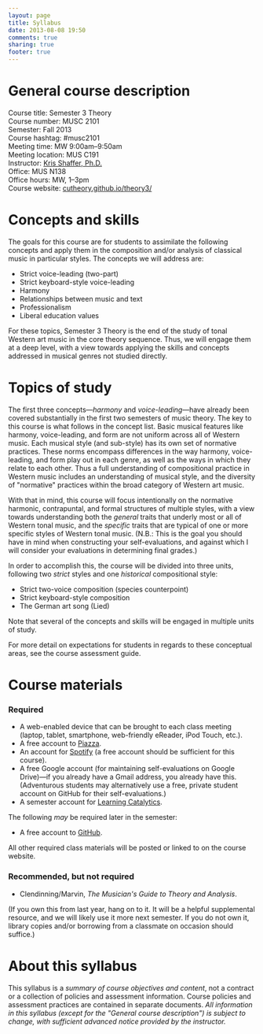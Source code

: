 ```yaml
---
layout: page
title: Syllabus
date: 2013-08-08 19:50
comments: true
sharing: true
footer: true
---
```


# General course description #

Course title: Semester 3 Theory  
Course number: MUSC 2101  
Semester: Fall 2013  
Course hashtag: #musc2101  
Meeting time: MW 9:00am–9:50am  
Meeting location: MUS C191  
Instructor: [Kris Shaffer, Ph.D.](http://twitter.com/krisshaffer)  
Office: MUS N138  
Office hours: MW, 1–3pm  
Course website: [cutheory.github.io/theory3/](http://cutheory.github.io/theory3/)  

# Concepts and skills #

The goals for this course are for students to assimilate the following concepts and apply them in the composition and/or analysis of classical music in particular styles. The concepts we will address are:

- Strict voice-leading (two-part)  
- Strict keyboard-style voice-leading  
- Harmony  
- Relationships between music and text  
- Professionalism  
- Liberal education values

For these topics, Semester 3 Theory is the end of the study of tonal Western art music in the core theory sequence. Thus, we will engage them at a deep level, with a view towards applying the skills and concepts addressed in musical genres not studied directly.

# Topics of study #

The first three concepts—*harmony* and *voice-leading*—have already been covered substantially in the first two semesters of music theory. The key to this course is what follows in the concept list. Basic musical features like harmony, voice-leading, and form are not uniform across all of Western music. Each musical style (and sub-style) has its own set of normative practices. These norms encompass differences in the way harmony, voice-leading, and form play out in each genre, as well as the ways in which they relate to each other. Thus a full understanding of compositional practice in Western music includes an understanding of musical style, and the diversity of "normative" practices within the broad category of Western art music.

With that in mind, this course will focus intentionally on the normative harmonic, contrapuntal, and formal structures of multiple styles, with a view towards understanding both the *general* traits that underly most or all of Western tonal music, and the *specific* traits that are typical of one or more specific styles of Western tonal music. (N.B.: This is the goal you should have in mind when constructing your self-evaluations, and against which I will consider your evaluations in determining final grades.)

In order to accomplish this, the course will be divided into three units, following two *strict* styles and one *historical* compositional style:

- Strict two-voice composition (species counterpoint)  
- Strict keyboard-style composition  
- The German art song (Lied)

Note that several of the concepts and skills will be engaged in multiple units of study.

For more detail on expectations for students in regards to these conceptual areas, see the course assessment guide.

# Course materials #

### Required ###

- A web-enabled device that can be brought to each class meeting (laptop, tablet, smartphone, web-friendly eReader, iPod Touch, etc.).  
- A free account to [Piazza](http://piazza.com).  
- An account for [Spotify](http://www.spotify.com) (a free account should be sufficient for this course).  
- A free Google account (for maintaining self-evaluations on Google Drive)—if you already have a Gmail address, you already have this. (Adventurous students may alternatively use a free, private student account on GitHub for their self-evaluations.)  
- A semester account for [Learning Catalytics](http://www.learningcatalytics.com).  

The following *may* be required later in the semester:

- A free account to [GitHub](http://github.com).  

All other required class materials will be posted or linked to on the course website.

### Recommended, but not required ###

- Clendinning/Marvin, *The Musician's Guide to Theory and Analysis*.

(If you own this from last year, hang on to it. It will be a helpful supplemental resource, and we will likely use it more next semester. If you do not own it, library copies and/or borrowing from a classmate on occasion should suffice.)

# About this syllabus #

This syllabus is a *summary of course objectives and content*, not a contract or a collection of policies and assessment information. Course policies and assessment practices are contained in separate documents. *All  information in this syllabus (except for the "General course description") is subject to change, with sufficient advanced notice provided by the instructor.*

